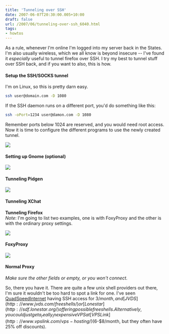 ```yaml
---
title: 'Tunneling over SSH'
date: 2007-06-07T20:30:00.005+10:00
draft: false
url: /2007/06/tunneling-over-ssh_6040.html
tags: 
- howtos
---
```


As a rule, whenever I'm online I'm logged into my server back in the States. I'm also usually wireless, which we all know is beyond insecure -- I've found it _especially_ useful to tunnel firefox over SSH. I try my best to tunnel stuff over SSH back, and if you want to also, this is how.  

#### Setup the SSH/SOCKS tunnel

I'm on Linux, so this is pretty darn easy.  
```bash
ssh user@domain.com -D 1080

```  
If the SSH daemon runs on a different port, you'd do something like this:  
```bash
ssh -oPort=1234 user@damon.com -D 1080

```  
Remember ports below 1024 are reserved, and you would need root access. Now it is time to configure the different programs to use the newly created tunnel.  
  

[![](https://blogger.googleusercontent.com/img/b/R29vZ2xl/AVvXsEh5MWWeIZYH4RZuL3binMtkPHLDyvU5HRdNdJCtBdH5IYYrdEqk95ROxmFMKWJTjFxY267VFVw-_eohgpwD4K-RVRM4X9m80Mv1Gv6HxJJAO7T57eV7y_hZF_9RWEWKnDUp0d5pcr52Nq9S/s400/gnome-settings.jpg)](https://picasaweb.google.com/lh/photo/QH-jPk3gHgigKtmQcrhoig?feat=embedwebsite)

#### Setting up Gnome (optional)

[![](https://blogger.googleusercontent.com/img/b/R29vZ2xl/AVvXsEiRsef8lcC6qNZh2vdPbGZ1t8cL91ibwCeuHwy1hwZMlqQpNDKw7MRh7zBMmxvRfsFcL6iYe7xKv_Mdnqsn_394B_buuZlRoApNOT7z9vgwOChr6x2yByWue3Awgo-NHtPmI7aecOXTlg4F/s400/msn-settings.jpg)](https://picasaweb.google.com/lh/photo/USO3dEudCNgJGvNOh8IAQA?feat=embedwebsite)

#### Tunneling Pidgen

[![](https://blogger.googleusercontent.com/img/b/R29vZ2xl/AVvXsEi7xGVXjZDHSQlReX7mAad4ko6zk7Lf7JWyIe6TYj2yrIAk7L8jCpo0mypVrNP0DqU4OTPEPX2TuEbOo8ySZgdzkexVU7V_hnBguhfg_ACbXfjTM_KNvtdj-gLDmiqMzIoCpKEvYWXhifSN/s400/xchat-settings.jpg)](https://picasaweb.google.com/lh/photo/HX-kbMnfI3fwpbUyRf17FA?feat=embedwebsite)

#### Tunneling XChat

**Tunneling Firefox**  
_Note_: I'm going to list two examples, one is with FoxyProxy and the other is with the ordinary proxy settings.  
  

[![](https://blogger.googleusercontent.com/img/b/R29vZ2xl/AVvXsEjGCLf_YOke30XnQgqrLAW_6aRGAm1INIHSEzcA7NZitNF4CMpOADpfBRmnhZ3UcLGhGNUiFj6BnJc66DDA8CnhE1GaSrh-mTFzFXXS7OsiviFdYNKH4o-yTnZIjl8hW4NMR4biKUvC0ws8/s400/foxyproxy-settings.jpg)](https://picasaweb.google.com/lh/photo/iKYUjPKEnU6WWq5ytUlftg?feat=embedwebsite)

#### FoxyProxy

[![](https://blogger.googleusercontent.com/img/b/R29vZ2xl/AVvXsEi3N60K_2L5EX61zgiQG42vWxG-0oiEU0gNQE_M5JYd9ulZBx9p-NW4jBmk6sRYPG4U4VQIOelYAktI3WPT1UGztDyAJ1jSEVAaHn1HBfzG-L-Mw-WyAIA53StGCrV8SoIAiYnk_VyiwNpJ/s400/firefox-settings.jpg)](https://picasaweb.google.com/lh/photo/gCoCFhGSNBf2T0vGhHoSrA?feat=embedwebsite)

#### Normal Proxy

_Make sure the other fields or empty, or you won't connect._  
  
So, there you have it. There are quite a few unix shell providers out there, I'm sure it wouldn't be too hard to spot a link for one. I've seen [QuadSpeedInternet](http://www.quadspeedi.net/?page=services) having SSH access for $3/month, and [JVDS](http://www.jvds.com/freeshells/) or [Lonestar](http://sdf.lonestar.org/) offering possible free shells. Alternatively, you could just get a _really_ inexpensive VPS at [VPSLink](http://www.vpslink.com/vps-hosting/) ($6-$8/month, but they often have 25% off discounts).